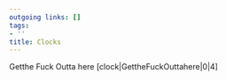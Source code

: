 ```yaml
---
outgoing links: []
tags:
- ''
title: Clocks
---
```

Getthe Fuck Outta here
[clock|GettheFuckOuttahere|0|4]
